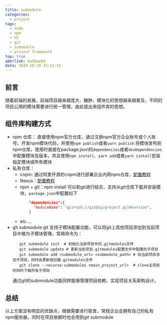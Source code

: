 ```yaml
---
title: submodule
categories:
  - project
tags:
  - node
  - npm
  - h5
  - git
  - submodule
  - project framework
top: true
abbrlink: 6a58ae0d
date: 2019-10-29 15:11:11
---
```

## 前言
 随着前端的发展，前端项目越来越庞大、臃肿，模块化的思想越来越普及，不同的项目公用的模块需要进行统一管理，由此提出来组件库的思想。
## 组件库构建方式
 - npm 仓库：
    直接使用npm官方仓库，通过注册npm官方企业账号或个人账号，开发npm模块代码，并使用`npm publish`或者`yarn publish` 将模块发布到npm仓库，使用时直接在package.json的`dependencies`或者`devDependencies`中配置模块及版本，并且使用`npm install`、`yarn add`或者`yarn isntall`安装指定模块或所有模块
 - 私有仓库：
    * cnpm: 通过阿里开源的cnpm进行部署企业内网npm仓库，[配置教程](https://www.febugs.com/npm-private-library-build-and-config/)
    * Nexus：[配置教程](https://www.cnblogs.com/cheyunhua/p/10763370.html)
    * npm + git：npm install 可以和git进行结合，支持从git仓库下载并安装模块，`package.json`中配置如下
      ```json
          "dependencies":{
            "moduleName": "git+ssh://git@ip/project.git#version",
          }
      ```
    * etc ...
 - git submodule
    git 支持子模块配置功能，可以将git上其他项目添加到当前项目中做为子模块管理，常用命令为：
    ```shell script
       git submodule init  # 初始化当前项目中的.gitmodules文件
       git submodule update # 更新当前项目.gitmodules配置文件中配置的子项目
       git submodule add <submodule_url> <submodule_path> # 向当前项目添加子项目，同时会更新或创建.gitmodules文件
       git clone --recurse-submodules <main_project_url>  # clone主项目的同时下载所有子项目
    ```
   通过git的submodule功能同样能够管理项目依赖，实现项目关系架构设计。
## 总结
   以上方案没有明显的优缺点，根据需要进行取舍，常规企业会拥有自己的私有npm服务器，同时在项目依赖时也会用到git submodule
